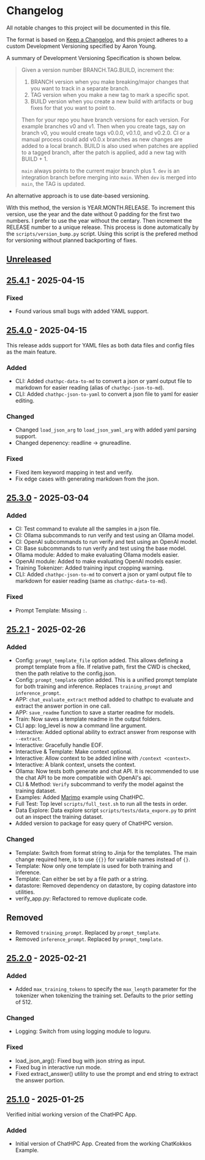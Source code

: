 # Changelog

All notable changes to this project will be documented in this file.

The format is based on [Keep a Changelog](https://keepachangelog.com/en/1.1.0/),
and this project adheres to a custom Development Versioning specified by Aaron Young.

A summary of Development Versioning Specification is shown below.

> Given a version number BRANCH.TAG.BUILD, increment the:
> 1. BRANCH version when you make breaking/major changes that you want to track in a separate branch.
> 2. TAG version when you make a new tag to mark a specific spot.
> 3. BUILD version when you create a new build with artifacts or bug fixes for that you want to point to.
>
> Then for your repo you have branch versions for each version. For example branches v0 and v1. Then when you create tags, say on branch v0, you would create tags v0.0.0, v0.1.0, and v0.2.0.
> CI or a manual process could add v0.0.x branches as new changes are added to a local branch. BUILD is also used when patches are applied to a tagged branch, after the patch is applied, add a new tag with BUILD + 1.
>
> `main` always points to the current major branch plus 1. `dev` is an integration branch before merging into `main`. When `dev` is merged into `main`, the TAG is updated.

An alternative approach is to use date-based versioning.

With this method, the version is YEAR.MONTH.RELEASE. To increment this version, use the year and the date without 0 padding for the first two numbers. I prefer to use the year without the centary. Then increment the RELEASE number to a unique release. This process is done automatically by the `scripts/version_bump.py` script. Using this script is the prefered method for versioning without planned backporting of fixes.

## [Unreleased]

## [25.4.1] - 2025-04-15

### Fixed

- Found various small bugs with added YAML support.

## [25.4.0] - 2025-04-15

This release adds support for YAML files as both data files and config files as the main feature.

### Added

- CLI: Added `chathpc-data-to-md` to convert a json or yaml output file to markdown for easier reading (alias of `chathpc-json-to-md`).
- CLI: Added `chathpc-json-to-yaml` to convert a json file to yaml for easier editing.

### Changed

- Changed `load_json_arg` to `load_json_yaml_arg` with added yaml parsing support.
- Changed depenency: readline -> gnureadline.

### Fixed

- Fixed item keyword mapping in test and verify.
- Fix edge cases with generating markdown from the json.

## [25.3.0] - 2025-03-04

### Added

- CI: Test command to evalute all the samples in a json file.
- CI: Ollama subcommands to run verify and test using an Ollama model.
- CI: OpenAI subcommands to run verify and test using an OpenAI model.
- CI: Base subcommands to run verify and test using the base model.
- Ollama module: Added to make evaluating Ollama models easier.
- OpenAI module: Added to make evaluating OpenAI models easier.
- Training Tokenizer: Added training input cropping warning.
- CLI: Added `chathpc-json-to-md` to convert a json or yaml output file to markdown for easier reading (same as `chathpc-data-to-md`).

### Fixed

- Prompt Template: Missing `:`.

## [25.2.1] - 2025-02-26

### Added

- Config: `prompt_template_file` option added. This allows defining a prompt template from a file. If relative path, first the CWD is checked, then the path relative to the config.json.
- Config: `prompt_template` option added. This is a unified prompt template for both training and inference. Replaces `training_prompt` and `inference_prompt`.
- APP: `chat_evaluate_extract` method added to chathpc to evaluate and extract the answer portion in one call.
- APP: `save_readme` function to save a starter readme for models.
- Train: Now saves a template readme in the output folders.
- CLI app: log_level is now a command line argument.
- Interactive: Added optional ability to extract answer from response with `--extract`.
- Interactive: Gracefully handle EOF.
- Interactive & Template: Make context optional.
- Interactive: Allow context to be added inline with `/context <context>`.
- Interactive: A blank context, unsets the context.
- Ollama: Now tests both generate and chat API. It is recommended to use the chat API to be more compatible with OpenAI's api.
- CLI & Method: `Verify` subcommand to verify the model against the training dataset.
- Examples: Added [Marimo](https://marimo.io/) example using ChatHPC.
- Full Test: Top level `scripts/full_test.sh` to run all the tests in order.
- Data Explore: Data explore script `scripts/tests/data_expore.py` to print out an inspect the training dataset.
- Added version to package for easy query of ChatHPC version.

### Changed

- Template: Switch from format string to Jinja for the templates. The main change required here, is to use `{{}}` for variable names instead of `{}`.
- Template: Now only one template is used for both training and inference.
- Template: Can either be set by a file path or a string.
- datastore: Removed dependency on datastore, by coping datastore into utilities.
- verify_app.py: Refactored to remove duplicate code.

## Removed

- Removed `training_prompt`. Replaced by `prompt_template`.
- Removed `inference_prompt`. Replaced by `prompt_template`.

## [25.2.0] - 2025-02-21

### Added

- Added `max_training_tokens` to specify the `max_length` parameter for the tokenizer when tokenizing the training set. Defaults to the prior setting of 512.

### Changed

- Logging: Switch from using logging module to loguru.

### Fixed

- load_json_arg(): Fixed bug with json string as input.
- Fixed bug in interactive run mode.
- Fixed extract_answer() utility to use the prompt and end string to extract the answer portion.

## [25.1.0] - 2025-01-25

Verified initial working version of the ChatHPC App.

### Added

- Initial version of ChatHPC App. Created from the working ChatKokkos Example.

[unreleased]: https://code.ornl.gov/ChatHPC/ChatHPC-app/-/compare/v25.4.1...main
[25.4.1]: https://code.ornl.gov/ChatHPC/ChatHPC-app/-/compare/v25.4.0...v25.4.1
[25.4.0]: https://code.ornl.gov/ChatHPC/ChatHPC-app/-/compare/v25.3.0...v25.4.0
[25.3.0]: https://code.ornl.gov/ChatHPC/ChatHPC-app/-/compare/v25.2.1...v25.3.0
[25.2.1]: https://code.ornl.gov/ChatHPC/ChatHPC-app/-/compare/v25.2.0...v25.2.1
[25.2.0]: https://code.ornl.gov/ChatHPC/ChatHPC-app/-/compare/v25.1.0...v25.2.0
[25.1.0]: https://code.ornl.gov/ChatHPC/ChatHPC-app/-/releases/v25.1.0
